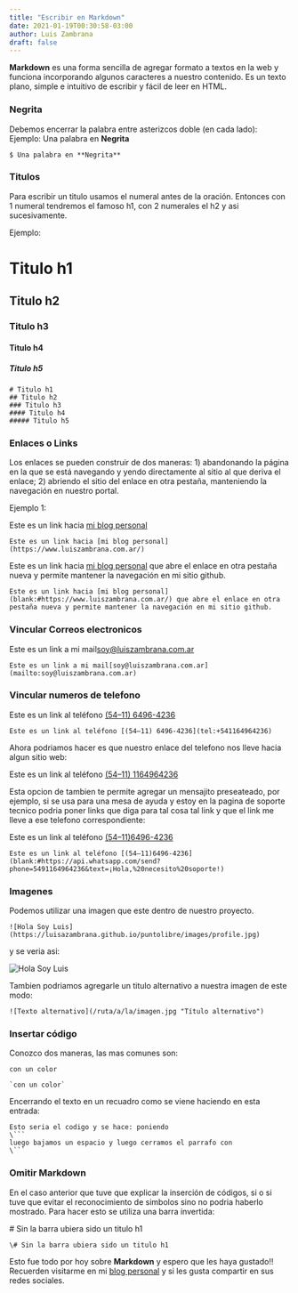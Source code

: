 ```yaml
---
title: "Escribir en Markdown"
date: 2021-01-19T00:30:58-03:00
author: Luis Zambrana
draft: false
---
```



**Markdown** es una forma sencilla de agregar formato a textos en la web y funciona incorporando algunos caracteres a nuestro contenido. Es un texto plano, simple e intuitivo de escribir y fácil de leer en HTML.

### Negrita
Debemos encerrar la palabra entre asterizcos doble (en cada lado):
Ejemplo:
Una palabra en **Negrita**
```
$ Una palabra en **Negrita**
```
### Titulos

Para escribir un titulo usamos el numeral antes de la oración. Entonces con 1 numeral tendremos el famoso h1, con 2 numerales el h2 y asi sucesivamente.

Ejemplo:

# Titulo h1
## Titulo h2
### Titulo h3
#### Titulo h4
##### Titulo h5
```
# Titulo h1
## Titulo h2
### Titulo h3
#### Titulo h4
##### Titulo h5
```

### Enlaces o Links

Los enlaces se pueden construir de dos maneras: 1) abandonando la página en la que se está navegando y yendo directamente al sitio al que deriva el enlace; 2) abriendo el sitio del enlace en otra pestaña, manteniendo la navegación en nuestro portal.

Ejemplo 1:

Este es un link hacia [mi blog personal](https://www.luiszambrana.com.ar/)

```
Este es un link hacia [mi blog personal](https://www.luiszambrana.com.ar/)
```

Este es un link hacia [mi blog personal](blank:#https://www.luiszambrana.com.ar/) que abre el enlace en otra pestaña nueva y permite mantener la navegación en mi sitio github.

```
Este es un link hacia [mi blog personal](blank:#https://www.luiszambrana.com.ar/) que abre el enlace en otra pestaña nueva y permite mantener la navegación en mi sitio github.

```
### Vincular Correos electronicos

 Este es un link a mi mail[soy@luiszambrana.com.ar](mailto:soy@luiszambrana.com.ar)

```
Este es un link a mi mail[soy@luiszambrana.com.ar](mailto:soy@luiszambrana.com.ar)
```

### Vincular numeros de telefono

Este es un link al teléfono [(54–11) 6496-4236](tel:+541164964236)
```
Este es un link al teléfono [(54–11) 6496-4236](tel:+541164964236)
```
Ahora podriamos hacer es que nuestro enlace del telefono nos lleve hacia algun sitio web:

Este es un link al teléfono [(54–11) 1164964236](blank:#https://api.whatsapp.com/send?phone=541164964236)


Esta opcion de tambien te permite agregar un mensajito preseateado, por ejemplo, si se usa para una mesa de ayuda y estoy en la pagina de soporte tecnico podria poner links que diga para tal cosa tal link y que el link me lleve a ese telefono correspondiente:

Este es un link al teléfono [(54–11)6496-4236](blank:#https://api.whatsapp.com/send?phone=5491164964236&text=¡Hola,%20necesito%20soporte!)

```
Este es un link al teléfono [(54–11)6496-4236](blank:#https://api.whatsapp.com/send?phone=5491164964236&text=¡Hola,%20necesito%20soporte!)

```

### Imagenes

Podemos utilizar una imagen que este dentro de nuestro proyecto.

```
![Hola Soy Luis](https://luisazambrana.github.io/puntolibre/images/profile.jpg)
```
y se veria asi:

![Hola Soy Luis](https://luisazambrana.github.io/puntolibre/images/profile.jpg)

Tambien podriamos agregarle un titulo alternativo a nuestra imagen de este modo:
```
![Texto alternativo](/ruta/a/la/imagen.jpg "Título alternativo")
```

### Insertar código

Conozco dos maneras, las mas comunes son:

`con un color`
```
`con un color`
```
Encerrando el texto en un recuadro como se viene haciendo en esta entrada:
```
Esto seria el codigo y se hace: poniendo 
\``` 
luego bajamos un espacio y luego cerramos el parrafo con 
\```
```

### Omitir Markdown

En el caso anterior que tuve que explicar la inserción de códigos, si o si tuve que evitar el reconocimiento de simbolos sino no podria haberlo mostrado.
Para hacer esto se utiliza una barra invertida:

\# Sin la barra ubiera sido un titulo h1

```
\# Sin la barra ubiera sido un titulo h1
```

Esto fue todo por hoy sobre **Markdown** y espero que les haya gustado!! Recuerden visitarme en mi [blog personal](blank:#https://luiszambrana.com.ar/) y si les gusta compartir en sus redes sociales.
